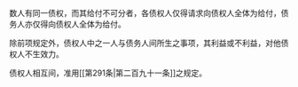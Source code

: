 数人有同一债权，而其给付不可分者，各债权人仅得请求向债权人全体为给付，债务人亦仅得向债权人全体为给付。

除前项规定外，债权人中之一人与债务人间所生之事项，其利益或不利益，对他债权人不生效力。

债权人相互间，准用[[第291条|第二百九十一条]]之规定。